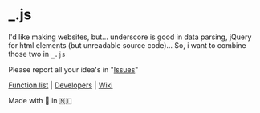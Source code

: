 # _.js

I'd like making websites, but... underscore is good in data parsing, jQuery for html elements (but unreadable source code)...
So, i want to combine those two in `_.js`

Please report all your idea's in "[Issues](https://github.com/wesdegroot/_.js/issues)"

[Function list](https://github.com/wesdegroot/_.js/wiki/Function%20List) | [Developers](https://github.com/wesdegroot/_.js/wiki/Developers) | [Wiki](https://github.com/wesdegroot/_.js/wiki)

Made with 💙 in 🇳🇱